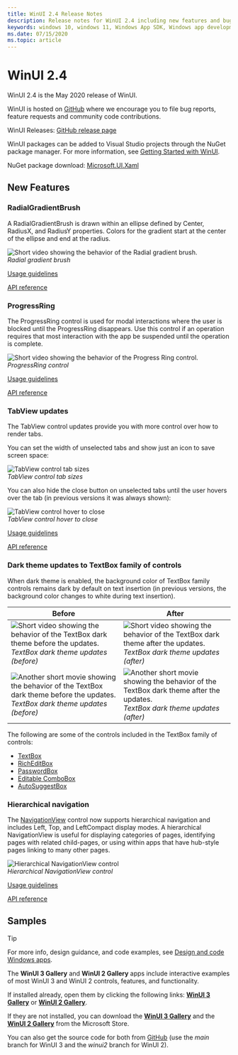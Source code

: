 ```yaml
---
title: WinUI 2.4 Release Notes
description: Release notes for WinUI 2.4 including new features and bug fixes.
keywords: windows 10, windows 11, Windows App SDK, Windows app development platform, desktop development, win32, WinRT, uwp, toolkit sdk, winui
ms.date: 07/15/2020
ms.topic: article
---
```


# WinUI 2.4

WinUI 2.4 is the May 2020 release of WinUI.

WinUI is hosted on [GitHub](https://github.com/microsoft/microsoft-ui-xaml) where we encourage you to file bug reports, feature requests and community code contributions.

WinUI Releases: [GitHub release page](https://github.com/microsoft/microsoft-ui-xaml/releases)

WinUI packages can be added to Visual Studio projects through the NuGet package manager. For more information, see [Getting Started with WinUI](../getting-started.md).

NuGet package download: [Microsoft.UI.Xaml](https://www.nuget.org/packages/Microsoft.UI.Xaml)

## New Features

### RadialGradientBrush

A RadialGradientBrush is drawn within an ellipse defined by Center, RadiusX, and RadiusY properties. Colors for the gradient start at the center of the ellipse and end at the radius.

![Short video showing the behavior of the Radial gradient brush.](../images/radialgradientbrush.gif)<br>
*Radial gradient brush*

[Usage guidelines](/windows/uwp/design/style/brushes#radial-gradient-brushes)

[API reference](/uwp/api/microsoft.ui.xaml.media.radialgradientbrush)

### ProgressRing

The ProgressRing control is used for modal interactions where the user is blocked until the ProgressRing disappears. Use this control if an operation requires that most interaction with the app be suspended until the operation is complete.

![Short video showing the behavior of the Progress Ring control.](../images/progressring.gif)<br>
*ProgressRing control*

[Usage guidelines](/windows/uwp/design/controls-and-patterns/progress-controls)

[API reference](/uwp/api/microsoft.ui.xaml.controls.progressring)

### TabView updates

The TabView control updates provide you with more control over how to render tabs.

You can set the width of unselected tabs and show just an icon to save screen space:

![TabView control tab sizes](..\images\tabview-sizing.gif)<br>
*TabView control tab sizes*

You can also hide the close button on unselected tabs until the user hovers over the tab (in previous versions it was always shown):

![TabView control hover to close](..\images\tabview-closebuttononhover.gif)<br>
*TabView control hover to close*

[Usage guidelines](/windows/uwp/design/controls-and-patterns/tab-view)

[API reference](/uwp/api/microsoft.ui.xaml.controls.tabview)

### Dark theme updates to TextBox family of controls

When dark theme is enabled, the background color of TextBox family controls remains dark by default on text insertion (in previous versions, the background color changes to white during text insertion).

| Before | After |
| - | - |
| ![Short video showing the behavior of the TextBox dark theme before the updates.](..\images\textbox-darkthemeupdates-before1.gif)<br>*TextBox dark theme updates (before)* | ![Short video showing the behavior of the TextBox dark theme after the updates.](..\images\textbox-darkthemeupdates-after1.gif)<br>*TextBox dark theme updates (after)* |
| ![Another short movie showing the behavior of the TextBox dark theme before the updates.](..\images\textbox-darkthemeupdates-before2.gif)<br>*TextBox dark theme updates (before)* | ![Another short movie showing the behavior of the TextBox dark theme after the updates.](..\images\textbox-darkthemeupdates-after2.gif)<br>*TextBox dark theme updates (after)* |

The following are some of the controls included in the TextBox family of controls:

- [TextBox](/uwp/api/windows.ui.xaml.controls.textbox)
- [RichEditBox](/uwp/api/windows.ui.xaml.controls.richtextblock)
- [PasswordBox](/uwp/api/windows.ui.xaml.controls.passwordbox)
- [Editable ComboBox](/uwp/api/windows.ui.xaml.controls.combobox)
- [AutoSuggestBox](/uwp/api/windows.ui.xaml.controls.autosuggestbox)

### Hierarchical navigation

The [NavigationView](/uwp/api/microsoft.ui.xaml.controls.navigationview?view=winui-2.4&preserve-view=true) control now supports hierarchical navigation and includes Left, Top, and LeftCompact display modes. A hierarchical NavigationView is useful for displaying categories of pages, identifying pages with related child-pages, or using within apps that have hub-style pages linking to many other pages.

![Hierarchical NavigationView control](..\images\HierarchicalNavView.gif)<br>*Hierarchical NavigationView control*

[Usage guidelines](/windows/uwp/design/controls-and-patterns/navigationview#hierarchical-navigation)

[API reference](/uwp/api/microsoft.ui.xaml.controls.navigationview?view=winui-2.4&preserve-view=true)

## Samples

> [!TIP]
> For more info, design guidance, and code examples, see [Design and code Windows apps](../../../design/index.md).
>
> The **WinUI 3 Gallery** and **WinUI 2 Gallery** apps include interactive examples of most WinUI 3 and WinUI 2 controls, features, and functionality.
>
> If installed already, open them by clicking the following links: [**WinUI 3 Gallery**](winui3gallery:/item/AnimatedIcon) or [**WinUI 2 Gallery**](winui2gallery:/item/AnimatedIcon).
>
> If they are not installed, you can download the [**WinUI 3 Gallery**](https://www.microsoft.com/store/productId/9P3JFPWWDZRC) and the [**WinUI 2 Gallery**](https://www.microsoft.com/store/productId/9MSVH128X2ZT) from the Microsoft Store.
>
> You can also get the source code for both from [GitHub](https://github.com/Microsoft/WinUI-Gallery) (use the *main* branch for WinUI 3 and the *winui2* branch for WinUI 2).

